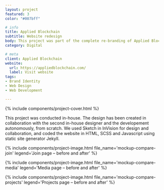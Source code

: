 ```yaml
---
layout: project
featured: 3
color: "#007bff"

# info
title: Applied Blockchain
subtitle: Website redesign
body: This project was part of the complete re-branding of Applied Blockchain, a blockchain consultancy and development startup. I was brought onboard to create from scratch what would become the company's new brand identity. And the biggest part of that project was the website rebranding.
category: Digital

# meta
client: Applied Blockchain
website:
  url: https://appliedblockchain.com/
  label: Visit website
tags:
- Brand Identity
- Web Design
- Web Development

---
```


{% include components/project-cover.html %}

This project was conducted in-house. The design has been created in collaboration with the second in-house designer and the developement autonomously, from scratch. We used Sketch in InVision for design and collaboration, and coded the website in HTML, SCSS and Javascript using static site generator Jekyll.

{% include components/project-image.html
  file_name='mockup-compare-join'
  legend='Join page – before and after'
%}

{% include components/project-image.html
  file_name='mockup-compare-media'
  legend='Media page – before and after'
%}

{% include components/project-image.html
  file_name='mockup-compare-projects'
  legend='Projects page – before and after'
%}
